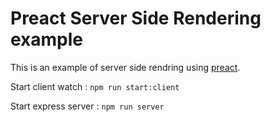 # Preact Server Side Rendering example

This is an example of server side rendring using [preact](https://preactjs.com).

Start client watch : `npm run start:client`

Start express server : `npm run server`
